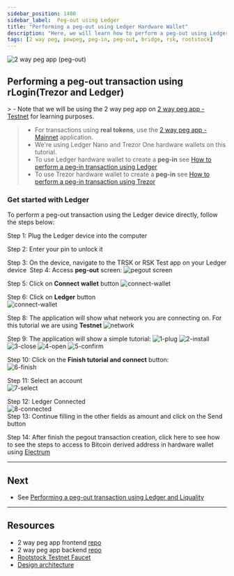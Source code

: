 ```yaml
---
sidebar_position: 1400
sidebar_label:  Peg-out using Ledger
title: "Performing a peg-out using Ledger Hardware Wallet"
description: "Here, we will learn how to perform a peg-out using Ledger Hardware Wallet."
tags: [2 way peg, powpeg, peg-in, peg-out, bridge, rsk, rootstock]
---
```


![2 way peg app (peg-out)](/img/resources/two-way-peg-app/pegout.gif)

## Performing a peg-out transaction using rLogin(Trezor and Ledger)

​> - Note that we will be using the 2 way peg app on [2 way peg app - Testnet](https://app.2wp.testnet.rootstock.io/) for learning purposes.
> - For transactions using **real tokens**, use the [2 way peg app - Mainnet](https://app.2wp.rootstock.io/) application.
> - We're using Ledger Nano and Trezor One hardware wallets on this tutorial.
> - To use Ledger hardware wallet to create a **peg-in** see [How to perform a peg-in transaction using Ledger](/resources/guides/two-way-peg-app/pegin/ledger/)
> - To use Trezor hardware wallet to create a **peg-in** see [How to perform a peg-in transaction using Trezor](/resources/guides/two-way-peg-app/pegin/trezor/)


### Get started with Ledger

To perform a peg-out transaction using the Ledger device directly, follow the steps below:

Step 1:  Plug the Ledger device into the computer

Step 2: Enter your pin to unlock it

Step 3: On the device, navigate to the TRSK or RSK Test app on your Ledger device
​
Step 4: Access **peg-out** screen:
![pegout screen](/img/resources/two-way-peg-app/using-hd-wallets/acessing-pegout-screen.png)

Step 5: Click on **Connect wallet** button
![connect-wallet](/img/resources/two-way-peg-app/using-hd-wallets/connect-wallet.png)

Step 6: Click on **Ledger** button <br/>
![connect-wallet](/img/resources/two-way-peg-app/using-hd-wallets/ledger.png)


Step 8: The application will show what network you are connecting on. For this tutorial we are using **Testnet**
![network](/img/resources/two-way-peg-app/using-hd-wallets/network.png)

Step 9: The application will show a simple tutorial:
![1-plug](/img/resources/two-way-peg-app/using-hd-wallets/1-plug.png)
![2-install](/img/resources/two-way-peg-app/using-hd-wallets/2-install.png)
![3-close](/img/resources/two-way-peg-app/using-hd-wallets/3-close.png)
![4-open](/img/resources/two-way-peg-app/using-hd-wallets/4-open.png)
![5-confirm](/img/resources/two-way-peg-app/using-hd-wallets/5-confirm.png)

Step 10: Click on the **Finish tutorial and connect** button: <br/>
![6-finish](/img/resources/two-way-peg-app/using-hd-wallets/6-finish.png)

Step 11: Select an account <br/>
![7-select](/img/resources/two-way-peg-app/using-hd-wallets/select.png)

Step 12: Ledger Connected <br/>
![8-connected](/img/resources/two-way-peg-app/using-hd-wallets/ledger-connected.png)
<br/>
Step 13: Continue filling in the other fields as amount and click on the Send button

Step 14: After finish the pegout transaction creation, click here to see how to see the steps to access to Bitcoin derived address in hardware wallet using [Electrum](/resources/guides/two-way-peg-app/advanced-operations#electrum-hardware-wallets)

----

## Next

* See [Performing a peg-out transaction using Ledger and Liquality](/resources/guides/two-way-peg-app/pegout/ledger-liquality/)


----

## Resources
* 2 way peg app frontend [repo](https://github.com/rsksmart/2wp-app)
* 2 way peg app backend [repo](https://github.com/rsksmart/2wp-api)
* [Rootstock Testnet Faucet](https://faucet.rootstock.io/)
* [Design architecture](/resources/guides/two-way-peg-app/advanced-operations/design-architecture/)